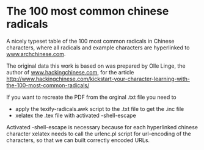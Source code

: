 The 100 most common chinese radicals
====================================

A nicely typeset table of the 100 most common radicals in Chinese characters, 
where all radicals and example characters are hyperlinked to www.archchinese.com.

The original data this work is based on was prepared by Olle Linge, the author of www.hackingchinese.com, for
the article http://www.hackingchinese.com/kickstart-your-character-learning-with-the-100-most-common-radicals/

If you want to recreate the PDF from the orginal .txt file you need to
* apply the texify-radicals.awk script to the .txt file to get the .inc file
* xelatex the .tex file with activated -shell-escape

Activated -shell-escape is necessary because for each hyperlinked chinese character xelatex needs to call the urlenc.pl script for url-encoding of the characters, so that we can built correctly encoded URLs.
